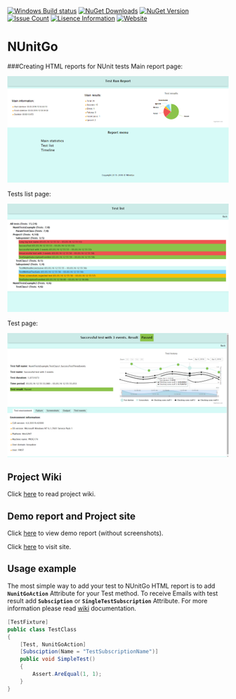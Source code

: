 [![Windows Build status](https://ci.appveyor.com/api/projects/status/github/elv1s42/nunitgo?branch=master&svg=true)](https://ci.appveyor.com/project/elv1s42/nunitgo/branch/master)
[![NuGet Downloads](https://img.shields.io/nuget/dt/NUnitGo.svg)](https://www.nuget.org/packages/NUnitGo/) 
[![NuGet Version](https://img.shields.io/nuget/v/NUnitGo.svg)](https://www.nuget.org/packages/NUnitGo/)
[![Issue Count](https://codeclimate.com/github/elv1s42/NUnitGo/badges/issue_count.svg)](https://codeclimate.com/github/elv1s42/NUnitGo)
[![Lisence Information](https://img.shields.io/npm/l/express.svg)](https://github.com/elv1s42/NUnitGo/blob/master/LICENSE.txt)
[![Website](https://img.shields.io/badge/Website-visit-brightgreen.svg)](http://elv1s42.github.io/NUnitGo/)

# NUnitGo
###Creating HTML reports for NUnit tests
Main report page:
<p align="center">
  <img src="https://github.com/elv1s42/NUnitGo/blob/master/ReportScreenshots/mainPage.png?raw=true" alt="Main page screenshot">
</p>
Tests list page:
<p align="center">
  <img src="https://github.com/elv1s42/NUnitGo/blob/master/ReportScreenshots/testListPage.png?raw=true" alt="Test list page screenshot">
</p>
Test page:
<p align="center">
  <img src="https://github.com/elv1s42/NUnitGo/blob/master/ReportScreenshots/testPage.png?raw=true" alt="Test page screenshot">
</p>

## Project Wiki

Click [here](https://github.com/elv1s42/NUnitGo/wiki) to read project wiki.

## Demo report and Project site

Click [here](http://elv1s42.github.io/NUnitGo/ReportExample/) to view demo report (without screenshots).

Click [here](http://elv1s42.github.io/NUnitGo/) to visit site.

##  Usage example

The most simple way to add your test to NUnitGo HTML report is to add **`NunitGoAction`** Attribute for your Test method. To receive Emails with test result add **`Subsciption`** or **`SingleTestSubscription`** Attribute. For more information please read [wiki](https://github.com/elv1s42/NUnitGo/wiki) documentation.

```csharp
[TestFixture]
public class TestClass
{
    [Test, NunitGoAction]
    [Subsciption(Name = "TestSubscriptionName")]
    public void SimpleTest()
    {
        Assert.AreEqual(1, 1);
    }
}
```
